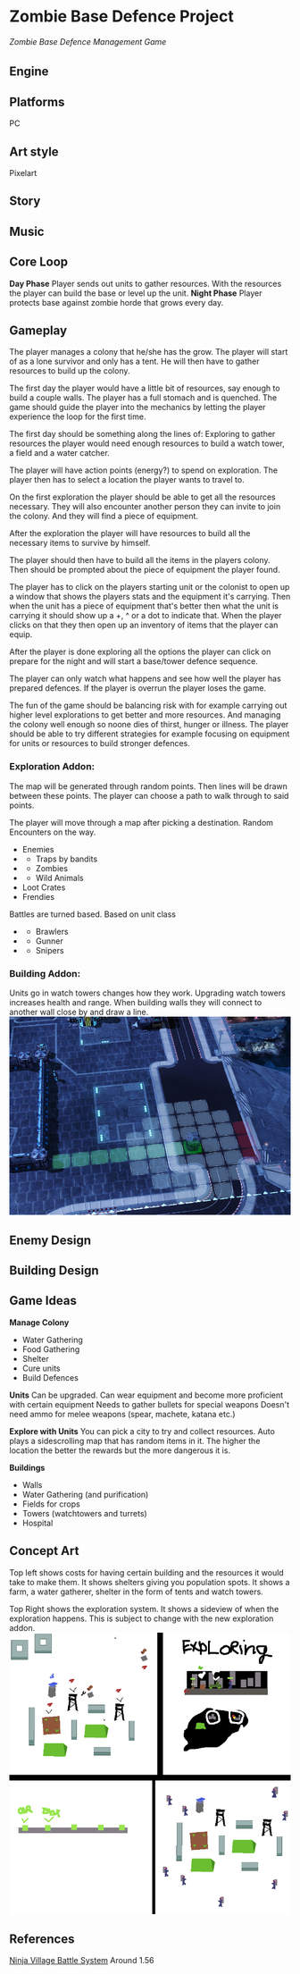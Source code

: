 
# Zombie Base Defence Project
###### Zombie Base Defence Management Game

## Engine


## Platforms
PC

## Art style
Pixelart

## Story


## Music


## Core Loop
**Day Phase**
Player sends out units to gather resources.
With the resources the player can build the base or level up the unit. 
**Night Phase**
Player protects base against zombie horde that grows every day.

## Gameplay
The player manages a colony that he/she has the grow.
The player will start of as a lone survivor and only has a tent.
He will then have to gather resources to build up the colony.

The first day the player would have a little bit of resources, say enough to build a couple walls. The player has a full stomach and is quenched. The game should guide the player into the mechanics by letting the player experience the loop for the first time.

The first day should be something along the lines of:
Exploring to gather resources the player would need enough resources to build a watch tower, a field and a water catcher. 

The player will have action points (energy?) to spend on exploration. The player then has to select a location the player wants to travel to.

On the first exploration the player should be able to get all the resources necessary. They will also encounter another person they can invite to join the colony. And they will find a piece of equipment.

After the exploration the player will have resources to build all the necessary items to survive by himself.

The player should then have to build all the items in the players colony. Then should be prompted about the piece of equipment the player found.

The player has to click on the players starting unit or the colonist to open up a window that shows the players stats and the equipment it's carrying. Then when the unit has a piece of equipment that's better then what the unit is carrying it should show up a +, ^ or a dot to indicate that. When the player clicks on that they then open up an inventory of items that the player can equip. 

After the player is done exploring all the options the player can click on prepare for the night and will start a base/tower defence sequence. 

The player can only watch what happens and see how well the player has prepared defences. If the player is overrun the player loses the game. 

The fun of the game should be balancing risk with for example carrying out higher level explorations to get better and more resources. And managing the colony well enough so noone dies of thirst, hunger or illness. The player should be able to try different strategies for example focusing on equipment for units or resources to build stronger defences. 

### Exploration Addon:
The map will be generated through random points.
Then lines will be drawn between these points.
The player can choose a path to walk through to said points.

The player will move through a map after picking a destination.
Random Encounters on the way. 
- Enemies
- - Traps by bandits 
- - Zombies
- - Wild Animals
- Loot Crates
- Frendies 

Battles are turned based.
Based on unit class 
- - Brawlers
- - Gunner
- - Snipers

### Building Addon:
Units go in watch towers changes how they work.
Upgrading watch towers increases health and range.
When building walls they will connect to another wall close by and draw a line.
![Grid and Wall System Reference](https://github.com/TheAtrxcity/ZombieBaseDefence/blob/main/Images/Reference%20Wall%20building%20and%20grid%20system.png)


## Enemy Design

## Building Design

## Game Ideas
**Manage Colony**
- Water Gathering
- Food Gathering
- Shelter
- Cure units
- Build Defences

**Units**
Can be upgraded.
Can wear equipment and become more proficient with certain equipment
Needs to gather bullets for special weapons
Doesn't need ammo for melee weapons (spear, machete, katana etc.)

**Explore with Units**
You can pick a city to try and collect resources.
Auto plays a sidescrolling map that has random items in it.
The higher the location the better the rewards but the more dangerous it is.

**Buildings**
- Walls
- Water Gathering (and purification)
- Fields for crops
- Towers (watchtowers and turrets)
- Hospital

## Concept Art
Top left shows costs for having certain building and the resources it would take to make them. It shows shelters giving you population spots.
It shows a farm, a water gatherer, shelter in the form of tents and watch towers.

Top Right shows the exploration system. It shows a sideview of when the exploration happens. This is subject to change with the new exploration addon.
![Zombie Game Concept](https://github.com/TheAtrxcity/ZombieBaseDefence/blob/main/Images/Zombie%20Game%20Concept.png)

## References
 [Ninja Village Battle System](https://www.youtube.com/watch?v=JKXopHzWBKI) Around 1.56
